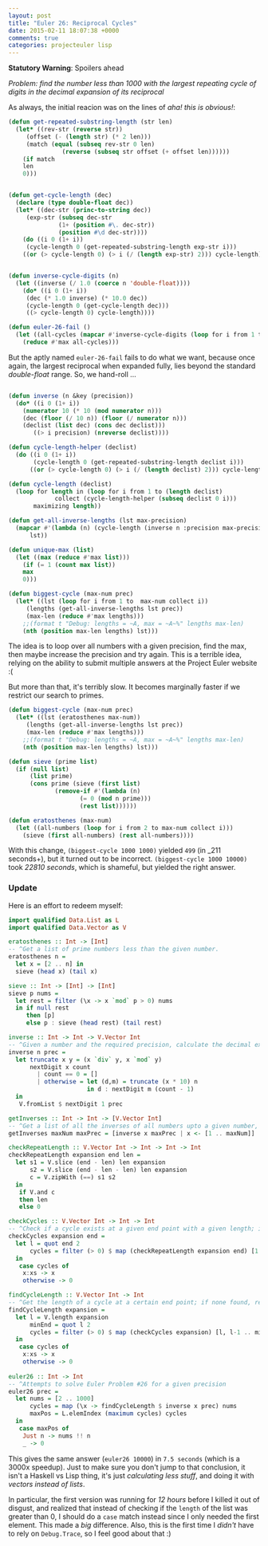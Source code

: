 ```yaml
---
layout: post
title: "Euler 26: Reciprocal Cycles"
date: 2015-02-11 18:07:38 +0000
comments: true
categories: projecteuler lisp
---
```


**Statutory Warning**: Spoilers ahead

_Problem: find the number less than 1000 with the largest repeating cycle of digits in the decimal expansion of its reciprocal_

As always, the initial reacion was on the lines of _aha! this is obvious!_:

```lisp
(defun get-repeated-substring-length (str len)
  (let* ((rev-str (reverse str))
	 (offset (- (length str) (* 2 len)))
	 (match (equal (subseq rev-str 0 len)
		       (reverse (subseq str offset (+ offset len))))))
    (if match
	len
	0)))


(defun get-cycle-length (dec)
  (declare (type double-float dec))
  (let* ((dec-str (princ-to-string dec))
	 (exp-str (subseq dec-str
			  (1+ (position #\. dec-str))
			  (position #\d dec-str))))
    (do ((i 0 (1+ i))
	 (cycle-length 0 (get-repeated-substring-length exp-str i)))
	((or (> cycle-length 0) (> i (/ (length exp-str) 2))) cycle-length))))


(defun inverse-cycle-digits (n)
  (let ((inverse (/ 1.0 (coerce n 'double-float))))
    (do* ((i 0 (1+ i))
	 (dec (* 1.0 inverse) (* 10.0 dec))
	 (cycle-length 0 (get-cycle-length dec)))
	 ((> cycle-length 0) cycle-length))))

(defun euler-26-fail ()
  (let ((all-cycles (mapcar #'inverse-cycle-digits (loop for i from 1 to 1000 collect i))))
    (reduce #'max all-cycles)))
```

But the aptly named `euler-26-fail` fails to do what we want, because once again, the largest reciprocal when expanded fully, lies beyond the standard _double-float_ range. So, we hand-roll ...

```lisp

(defun inverse (n &key (precision))
  (do* ((i 0 (1+ i))
	(numerator 10 (* 10 (mod numerator n)))
	(dec (floor (/ 10 n)) (floor (/ numerator n)))
	(declist (list dec) (cons dec declist)))
       ((> i precision) (nreverse declist))))

(defun cycle-length-helper (declist)
  (do ((i 0 (1+ i))
       (cycle-length 0 (get-repeated-substring-length declist i)))
      ((or (> cycle-length 0) (> i (/ (length declist) 2))) cycle-length)))

(defun cycle-length (declist)
  (loop for length in (loop for i from 1 to (length declist)
			 collect (cycle-length-helper (subseq declist 0 i)))
       maximizing length))

(defun get-all-inverse-lengths (lst max-precision)
  (mapcar #'(lambda (n) (cycle-length (inverse n :precision max-precision)))
	  lst))

(defun unique-max (list)
  (let ((max (reduce #'max list)))
    (if (= 1 (count max list))
	max
	0)))

(defun biggest-cycle (max-num prec)
  (let* ((lst (loop for i from 1 to  max-num collect i))
	 (lengths (get-all-inverse-lengths lst prec))
	 (max-len (reduce #'max lengths)))
    ;;(format t "Debug: lengths = ~A, max = ~A~%" lengths max-len)
    (nth (position max-len lengths) lst)))
```

The idea is to loop over all numbers with a given precision, find the max, then maybe increase the precision and try again. This is a terrible idea, relying on the ability to submit multiple answers at the Project Euler website :(

But more than that, it's terribly slow. It becomes marginally faster if we restrict our search to primes.

```lisp
(defun biggest-cycle (max-num prec)
  (let* ((lst (eratosthenes max-num))
	 (lengths (get-all-inverse-lengths lst prec))
	 (max-len (reduce #'max lengths)))
    ;;(format t "Debug: lengths = ~A, max = ~A~%" lengths max-len)
    (nth (position max-len lengths) lst)))

(defun sieve (prime list)
  (if (null list)
      (list prime)
      (cons prime (sieve (first list)
			 (remove-if #'(lambda (n)
					(= 0 (mod n prime)))
				    (rest list))))))

(defun eratosthenes (max-num)
  (let ((all-numbers (loop for i from 2 to max-num collect i)))
    (sieve (first all-numbers) (rest all-numbers))))
```

With this change, `(biggest-cycle 1000 1000)` yielded `499` (in _211 seconds+), but it turned out to be incorrect. `(biggest-cycle 1000 10000)` took _22810 seconds_, which is shameful, but yielded the right answer.

### Update

Here is an effort to redeem myself:

```haskell
import qualified Data.List as L
import qualified Data.Vector as V

eratosthenes :: Int -> [Int]
-- ^Get a list of prime numbers less than the given number.                
eratosthenes n =
  let x = [2 .. n] in
  sieve (head x) (tail x)

sieve :: Int -> [Int] -> [Int]
sieve p nums =
  let rest = filter (\x -> x `mod` p > 0) nums
  in if null rest
     then [p]
     else p : sieve (head rest) (tail rest)

inverse :: Int -> Int -> V.Vector Int        
-- ^Given a number and the required precision, calculate the decimal expansion of its reciprocal.
inverse n prec =
  let truncate x y = (x `div` y, x `mod` y)
      nextDigit x count
        | count == 0 = []
        | otherwise = let (d,m) = truncate (x * 10) n
                      in d : nextDigit m (count - 1)
  in
   V.fromList $ nextDigit 1 prec

getInverses :: Int -> Int -> [V.Vector Int]
-- ^Get a list of all the inverses of all numbers upto a given number, for a given precision
getInverses maxNum maxPrec = [inverse x maxPrec | x <- [1 .. maxNum]]

checkRepeatLength :: V.Vector Int -> Int -> Int -> Int
checkRepeatLength expansion end len =
  let s1 = V.slice (end - len) len expansion
      s2 = V.slice (end - len - len) len expansion
      c = V.zipWith (==) s1 s2
  in
   if V.and c
   then len
   else 0

checkCycles :: V.Vector Int -> Int -> Int
-- ^Check if a cycle exists at a given end point with a given length; if it does, returns the length itself, otherwise 0
checkCycles expansion end =
  let l = quot end 2
      cycles = filter (> 0) $ map (checkRepeatLength expansion end) [1 .. l]
  in
   case cycles of
    x:xs -> x
    otherwise -> 0

findCycleLength :: V.Vector Int -> Int
-- ^Get the length of a cycle at a certain end point; if none found, returns 0
findCycleLength expansion =
  let l = V.length expansion
      minEnd = quot l 2
      cycles = filter (> 0) $ map (checkCycles expansion) [l, l-1 .. minEnd]
  in
   case cycles of
    x:xs -> x
    otherwise -> 0
   
euler26 :: Int -> Int
-- ^Attempts to solve Euler Problem #26 for a given precision
euler26 prec =
  let nums = [2 .. 1000]
      cycles = map (\x -> findCycleLength $ inverse x prec) nums
      maxPos = L.elemIndex (maximum cycles) cycles
  in
   case maxPos of
    Just n -> nums !! n
    _ -> 0
```

This gives the same answer (`euler26 10000`) in `7.5 seconds` (which is a 3000x speedup). Just to make sure you don't jump to that conclusion, it isn't a Haskell vs Lisp thing, it's just _calculating less stuff_, and doing it with _vectors instead of lists_.

In particular, the first version was running for _12 hours_ before I killed it out of disgust, and realized that instead of checking if the `length` of the list was greater than 0, I should do a `case` match instead since I only needed the first element. This made a _big_ difference. Also, this is the first time I _didn't_ have to rely on `Debug.Trace`, so I feel good about that :)
